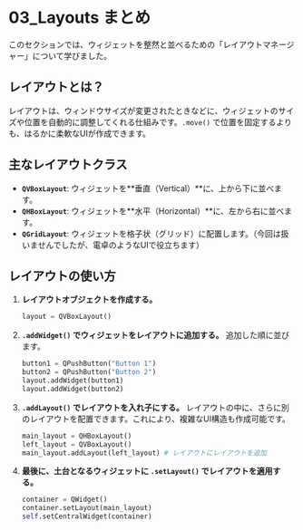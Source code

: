 # 03_Layouts まとめ

このセクションでは、ウィジェットを整然と並べるための「レイアウトマネージャー」について学びました。

## レイアウトとは？

レイアウトは、ウィンドウサイズが変更されたときなどに、ウィジェットのサイズや位置を自動的に調整してくれる仕組みです。`.move()` で位置を固定するよりも、はるかに柔軟なUIが作成できます。

## 主なレイアウトクラス

- **`QVBoxLayout`**: ウィジェットを**垂直（Vertical）**に、上から下に並べます。
- **`QHBoxLayout`**: ウィジェットを**水平（Horizontal）**に、左から右に並べます。
- **`QGridLayout`**: ウィジェットを格子状（グリッド）に配置します。（今回は扱いませんでしたが、電卓のようなUIで役立ちます）

## レイアウトの使い方

1. **レイアウトオブジェクトを作成する。**
   ```python
   layout = QVBoxLayout()
   ```

2. **`.addWidget()` でウィジェットをレイアウトに追加する。**
   追加した順に並びます。
   ```python
   button1 = QPushButton("Button 1")
   button2 = QPushButton("Button 2")
   layout.addWidget(button1)
   layout.addWidget(button2)
   ```

3. **`.addLayout()` でレイアウトを入れ子にする。**
   レイアウトの中に、さらに別のレイアウトを配置できます。これにより、複雑なUI構造も作成可能です。
   ```python
   main_layout = QHBoxLayout()
   left_layout = QVBoxLayout()
   main_layout.addLayout(left_layout) # レイアウトにレイアウトを追加
   ```

4. **最後に、土台となるウィジェットに `.setLayout()` でレイアウトを適用する。**
   ```python
   container = QWidget()
   container.setLayout(main_layout)
   self.setCentralWidget(container)
   ```
